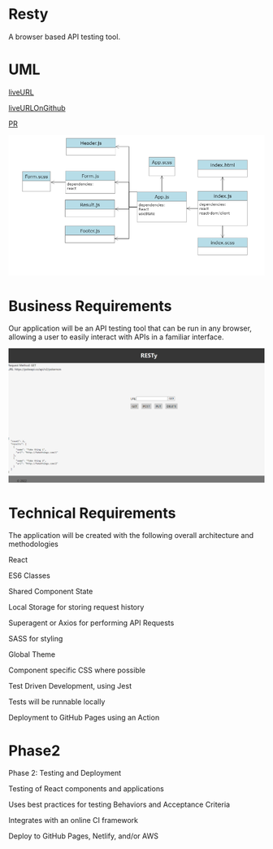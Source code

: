 # Resty
A browser based API testing tool.

# UML
[liveURL](https://kr22c5-3000.preview.csb.app/)

[liveURLOnGithub](https://alsatarysamah.github.io/resty/)

[PR](https://github.com/alsatarysamah/resty/pull/4)

![](./public/resty.png)

# Business Requirements

Our application will be an API testing tool that can be run in any browser, allowing a user to easily interact with APIs in a familiar interface.

![](./public/app.png)

# Technical Requirements
The application will be created with the following overall architecture and methodologies

React

ES6 Classes

Shared Component State

Local Storage for storing request history

Superagent or Axios for performing API Requests

SASS for styling

Global Theme

Component specific CSS where possible

Test Driven Development, using Jest

Tests will be runnable locally

Deployment to GitHub Pages using an Action
# Phase2
Phase 2: Testing and Deployment

Testing of React components and applications

Uses best practices for testing Behaviors and Acceptance Criteria

Integrates with an online CI framework

Deploy to GitHub Pages, Netlify, and/or AWS
